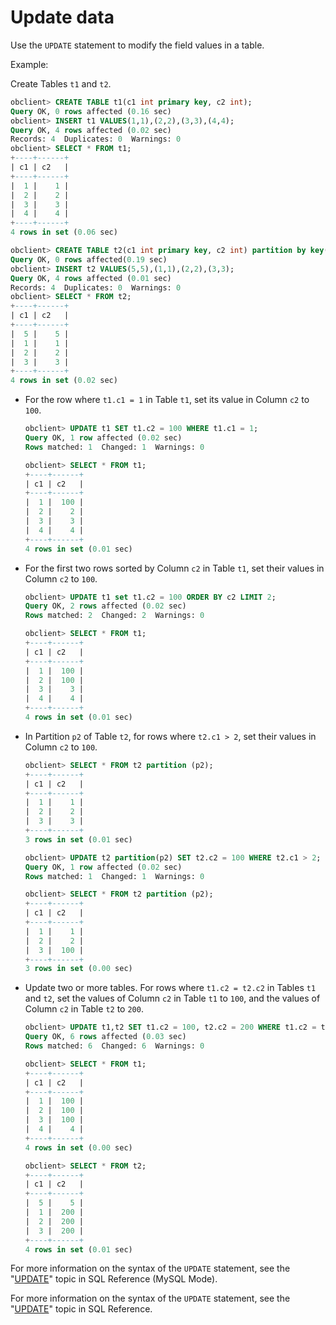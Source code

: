 Update data 
================================

Use the `UPDATE` statement to modify the field values in a table. 

Example:

Create Tables `t1` and `t2`. 

```sql
obclient> CREATE TABLE t1(c1 int primary key, c2 int);
Query OK, 0 rows affected (0.16 sec)
obclient> INSERT t1 VALUES(1,1),(2,2),(3,3),(4,4);
Query OK, 4 rows affected (0.02 sec)
Records: 4  Duplicates: 0  Warnings: 0
obclient> SELECT * FROM t1;
+----+------+
| c1 | c2   |
+----+------+
|  1 |    1 |
|  2 |    2 |
|  3 |    3 |
|  4 |    4 |
+----+------+
4 rows in set (0.06 sec)

obclient> CREATE TABLE t2(c1 int primary key, c2 int) partition by key(c1) partitions 4;
Query OK, 0 rows affected(0.19 sec)
obclient> INSERT t2 VALUES(5,5),(1,1),(2,2),(3,3);
Query OK, 4 rows affected (0.01 sec)
Records: 4  Duplicates: 0  Warnings: 0
obclient> SELECT * FROM t2;
+----+------+
| c1 | c2   |
+----+------+
|  5 |    5 |
|  1 |    1 |
|  2 |    2 |
|  3 |    3 |
+----+------+
4 rows in set (0.02 sec)
```



* For the row where `t1.c1 = 1` in Table `t1`, set its value in Column `c2` to `100`. 

  ```sql
  obclient> UPDATE t1 SET t1.c2 = 100 WHERE t1.c1 = 1;
  Query OK, 1 row affected (0.02 sec)
  Rows matched: 1  Changed: 1  Warnings: 0
  
  obclient> SELECT * FROM t1;
  +----+------+
  | c1 | c2   |
  +----+------+
  |  1 |  100 |
  |  2 |    2 |
  |  3 |    3 |
  |  4 |    4 |
  +----+------+
  4 rows in set (0.01 sec)
  ```

  

* For the first two rows sorted by Column `c2` in Table `t1`, set their values in Column `c2` to `100`. 

  ```sql
  obclient> UPDATE t1 set t1.c2 = 100 ORDER BY c2 LIMIT 2;
  Query OK, 2 rows affected (0.02 sec)
  Rows matched: 2  Changed: 2  Warnings: 0
  
  obclient> SELECT * FROM t1;
  +----+------+
  | c1 | c2   |
  +----+------+
  |  1 |  100 |
  |  2 |  100 |
  |  3 |    3 |
  |  4 |    4 |
  +----+------+
  4 rows in set (0.01 sec)
  ```

  

* In Partition `p2` of Table `t2`, for rows where `t2.c1 > 2`, set their values in Column `c2` to `100`. 

  ```sql
  obclient> SELECT * FROM t2 partition (p2);
  +----+------+
  | c1 | c2   |
  +----+------+
  |  1 |    1 |
  |  2 |    2 |
  |  3 |    3 |
  +----+------+
  3 rows in set (0.01 sec)
  
  obclient> UPDATE t2 partition(p2) SET t2.c2 = 100 WHERE t2.c1 > 2;
  Query OK, 1 row affected (0.02 sec)
  Rows matched: 1  Changed: 1  Warnings: 0
  
  obclient> SELECT * FROM t2 partition (p2);
  +----+------+
  | c1 | c2   |
  +----+------+
  |  1 |    1 |
  |  2 |    2 |
  |  3 |  100 |
  +----+------+
  3 rows in set (0.00 sec)
  ```

  

* Update two or more tables. For rows where `t1.c2 = t2.c2` in Tables `t1` and `t2`, set the values of Column `c2` in Table `t1` to `100`, and the values of Column `c2` in Table `t2` to `200`. 

  ```sql
  obclient> UPDATE t1,t2 SET t1.c2 = 100, t2.c2 = 200 WHERE t1.c2 = t2.c2;
  Query OK, 6 rows affected (0.03 sec)
  Rows matched: 6  Changed: 6  Warnings: 0
  
  obclient> SELECT * FROM t1;
  +----+------+
  | c1 | c2   |
  +----+------+
  |  1 |  100 |
  |  2 |  100 |
  |  3 |  100 |
  |  4 |    4 |
  +----+------+
  4 rows in set (0.00 sec)
  
  obclient> SELECT * FROM t2;
  +----+------+
  | c1 | c2   |
  +----+------+
  |  5 |    5 |
  |  1 |  200 |
  |  2 |  200 |
  |  3 |  200 |
  +----+------+
  4 rows in set (0.01 sec)
  ```

  




For more information on the syntax of the `UPDATE` statement, see the "[UPDATE](/en-US/11.sql-reference-en/5.sql-statements/59.sql-statements-update.md)" topic in SQL Reference (MySQL Mode). 

For more information on the syntax of the `UPDATE` statement, see the "[UPDATE](https://open.oceanbase.com/docs/community/oceanbase-database/V3.1.1/UPDATE-1)" topic in SQL Reference. 
